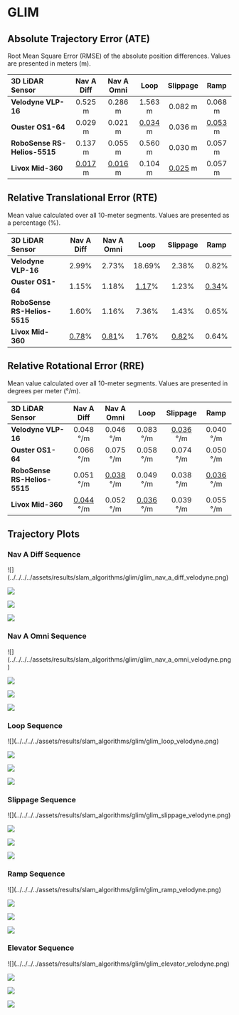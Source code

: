 # GLIM

## Absolute Trajectory Error (ATE)

Root Mean Square Error (RMSE) of the absolute position differences. Values are presented in meters (m).

| 3D LiDAR Sensor              | Nav A Diff     | Nav A Omni     | Loop           | Slippage       | Ramp           |
| :--------------------------- | :------------: | :------------: | :------------: | :------------: | :------------: |
| **Velodyne VLP-16**          | 0.525 m        | 0.286 m        | 1.563 m        | 0.082 m        | 0.068 m        |
| **Ouster OS1-64**            | 0.029 m        | 0.021 m        | <u>0.034</u> m | 0.036 m        | <u>0.053</u> m |
| **RoboSense RS-Helios-5515** | 0.137 m        | 0.055 m        | 0.560 m        | 0.030 m        | 0.057 m        |
| **Livox Mid-360**            | <u>0.017</u> m | <u>0.016</u> m | 0.104 m        | <u>0.025</u> m | 0.057 m        |

## Relative Translational Error (RTE)

Mean value calculated over all 10-meter segments. Values are presented as a percentage (%).

| 3D LiDAR Sensor              | Nav A Diff   | Nav A Omni   | Loop         | Slippage     | Ramp         |
| :--------------------------- | :----------: | :----------: | :----------: | :----------: | :----------: |
| **Velodyne VLP-16**          | 2.99%        | 2.73%        | 18.69%       | 2.38%        | 0.82%        |
| **Ouster OS1-64**            | 1.15%        | 1.18%        | <u>1.17</u>% | 1.23%        | <u>0.34</u>% |
| **RoboSense RS-Helios-5515** | 1.60%        | 1.16%        | 7.36%        | 1.43%        | 0.65%        |
| **Livox Mid-360**            | <u>0.78</u>% | <u>0.81</u>% | 1.76%        | <u>0.82</u>% | 0.64%        |

## Relative Rotational Error (RRE)

Mean value calculated over all 10-meter segments. Values are presented in degrees per meter (°/m).

| 3D LiDAR Sensor              | Nav A Diff       | Nav A Omni       | Loop             | Slippage         | Ramp             |
| :--------------------------- | :--------------: | :--------------: | :--------------: | :--------------: | :--------------: |
| **Velodyne VLP-16**          | 0.048 °/m        | 0.046 °/m        | 0.083 °/m        | <u>0.036</u> °/m | 0.040 °/m        |
| **Ouster OS1-64**            | 0.066 °/m        | 0.075 °/m        | 0.058 °/m        | 0.074 °/m        | 0.050 °/m        |
| **RoboSense RS-Helios-5515** | 0.051 °/m        | <u>0.038</u> °/m | 0.049 °/m        | 0.038 °/m        | <u>0.036</u> °/m |
| **Livox Mid-360**            | <u>0.044</u> °/m | 0.052 °/m        | <u>0.036</u> °/m | 0.039 °/m        | 0.055 °/m        |

## Trajectory Plots

### Nav A Diff Sequence 
<div class="grid" markdown>
![](../../../../assets/results/slam_algorithms/glim/glim_nav_a_diff_velodyne.png)

![](../../../../assets/results/slam_algorithms/glim/glim_nav_a_diff_ouster.png)

![](../../../../assets/results/slam_algorithms/glim/glim_nav_a_diff_robosense.png)

![](../../../../assets/results/slam_algorithms/glim/glim_nav_a_diff_livox.png)
</div>

### Nav A Omni Sequence 
<div class="grid" markdown>
![](../../../../assets/results/slam_algorithms/glim/glim_nav_a_omni_velodyne.png)

![](../../../../assets/results/slam_algorithms/glim/glim_nav_a_omni_ouster.png)

![](../../../../assets/results/slam_algorithms/glim/glim_nav_a_omni_robosense.png)

![](../../../../assets/results/slam_algorithms/glim/glim_nav_a_omni_livox.png)
</div>

### Loop Sequence 
<div class="grid" markdown>
![](../../../../assets/results/slam_algorithms/glim/glim_loop_velodyne.png)

![](../../../../assets/results/slam_algorithms/glim/glim_loop_ouster.png)

![](../../../../assets/results/slam_algorithms/glim/glim_loop_robosense.png)

![](../../../../assets/results/slam_algorithms/glim/glim_loop_livox.png)
</div>

### Slippage Sequence 
<div class="grid" markdown>
![](../../../../assets/results/slam_algorithms/glim/glim_slippage_velodyne.png)

![](../../../../assets/results/slam_algorithms/glim/glim_slippage_ouster.png)

![](../../../../assets/results/slam_algorithms/glim/glim_slippage_robosense.png)

![](../../../../assets/results/slam_algorithms/glim/glim_slippage_livox.png)
</div>

### Ramp Sequence 
<div class="grid" markdown>
![](../../../../assets/results/slam_algorithms/glim/glim_ramp_velodyne.png)

![](../../../../assets/results/slam_algorithms/glim/glim_ramp_ouster.png)

![](../../../../assets/results/slam_algorithms/glim/glim_ramp_robosense.png)

![](../../../../assets/results/slam_algorithms/glim/glim_ramp_livox.png)
</div>

### Elevator Sequence 
<div class="grid" markdown>
![](../../../../assets/results/slam_algorithms/glim/glim_elevator_velodyne.png)

![](../../../../assets/results/slam_algorithms/glim/glim_elevator_ouster.png)

![](../../../../assets/results/slam_algorithms/glim/glim_elevator_robosense.png)

![](../../../../assets/results/slam_algorithms/glim/glim_elevator_livox.png)
</div>